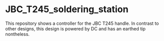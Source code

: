 # JBC_T245_soldering_station
This repository shows a controller for the JBC T245 handle. In contrast to other designs, this design is powered by DC and has an earthed tip nontheless.
